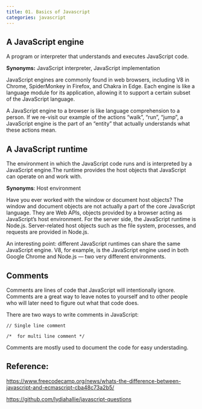 ```yaml
---
title: 01. Basics of Javascript
categories: javascript
---
```


## A JavaScript engine
A program or interpreter that understands and executes JavaScript code.

**Synonyms:** JavaScript interpreter, JavaScript implementation

JavaScript engines are commonly found in web browsers, including V8 in Chrome, SpiderMonkey in Firefox, and Chakra in Edge. Each engine is like a language module for its application, allowing it to support a certain subset of the JavaScript language.

A JavaScript engine to a browser is like language comprehension to a person. If we re-visit our example of the actions “walk”, “run”, “jump”, a JavaScript engine is the part of an “entity” that actually understands what these actions mean.

## A JavaScript runtime
The environment in which the JavaScript code runs and is interpreted by a JavaScript engine.The runtime provides the host objects that JavaScript can operate on and work with.

**Synonyms**: Host environment

Have you ever worked with the window or document host objects? The window and document objects are not actually a part of the core JavaScript language. They are Web APIs, objects provided by a browser acting as JavaScript’s host environment. For the server side, the JavaScript runtime is Node.js. Server-related host objects such as the file system, processes, and requests are provided in Node.js.

An interesting point: different JavaScript runtimes can share the same JavaScript engine. V8, for example, is the JavaScript engine used in both Google Chrome and Node.js — two very different environments.



## Comments

Comments are lines of code that JavaScript will intentionally ignore. Comments are a great way to leave notes to yourself and to other people who will later need to figure out what that code does.

There are two ways to write comments in JavaScript:

`// Single line comment `

`/*  for multi line comment */`

Comments are mostly used to document the code for easy understading.

## Reference:

https://www.freecodecamp.org/news/whats-the-difference-between-javascript-and-ecmascript-cba48c73a2b5/

https://github.com/lydiahallie/javascript-questions
